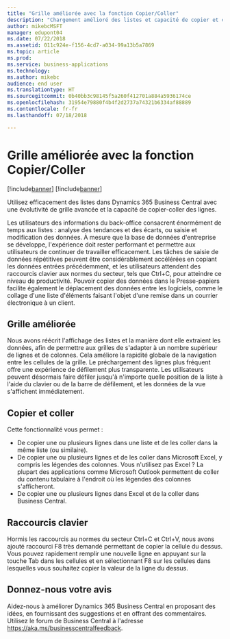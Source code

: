 ```yaml
---
title: "Grille améliorée avec la fonction Copier/Coller"
description: "Chargement amélioré des listes et capacité de copier et coller des lignes."
author: mikebcMSFT
manager: edupont04
ms.date: 07/22/2018
ms.assetid: 011c924e-f156-4cd7-a034-99a13b5a7869
ms.topic: article
ms.prod: 
ms.service: business-applications
ms.technology: 
ms.author: mikebc
audience: end user
ms.translationtype: HT
ms.sourcegitcommit: 0b40bb3c98145f5a260f412701a884a5936174ce
ms.openlocfilehash: 31954e79880f4b4f2d2737a74321b6334af88889
ms.contentlocale: fr-fr
ms.lasthandoff: 07/18/2018

---
```

#  <a name="improved-grid-with-copy-and-paste"></a>Grille améliorée avec la fonction Copier/Coller

[!include[banner](../../includes/banner.md)]
[!include[banner](Includes/disclaimer.md)]

Utilisez efficacement des listes dans Dynamics 365 Business Central avec une évolutivité de grille avancée et la capacité de copier-coller des lignes.

Les utilisateurs des informations du back-office consacrent énormément de temps aux listes : analyse des tendances et des écarts, ou saisie et modification des données. À mesure que la base de données d'entreprise se développe, l'expérience doit rester performant et permettre aux utilisateurs de continuer de travailler efficacement. Les tâches de saisie de données répétitives peuvent être considérablement accélérées en copiant les données entrées précédemment, et les utilisateurs attendent des raccourcis clavier aux normes du secteur, tels que Ctrl+C, pour atteindre ce niveau de productivité. Pouvoir copier des données dans le Presse-papiers facilite également le déplacement des données entre les logiciels, comme le collage d'une liste d'éléments faisant l'objet d'une remise dans un courrier électronique à un client.

## <a name="improved-grid"></a>Grille améliorée
Nous avons réécrit l'affichage des listes et la manière dont elle extraient les données, afin de permettre aux grilles de s'adapter à un nombre supérieur de lignes et de colonnes. Cela améliore la rapidité globale de la navigation entre les cellules de la grille. Le préchargement des lignes plus fréquent offre une expérience de défilement plus transparente. Les utilisateurs peuvent désormais faire défiler jusqu'à n'importe quelle position de la liste à l'aide du clavier ou de la barre de défilement, et les données de la vue s'affichent immédiatement.

## <a name="copy-and-paste"></a>Copier et coller
Cette fonctionnalité vous permet :

* De copier une ou plusieurs lignes dans une liste et de les coller dans la même liste (ou similaire).
* De copier une ou plusieurs lignes et de les coller dans Microsoft Excel, y compris les légendes des colonnes.
  Vous n'utilisez pas Excel ? La plupart des applications comme Microsoft Outlook permettent de coller du contenu tabulaire à l'endroit où les légendes des colonnes s'afficheront.
* De copier une ou plusieurs lignes dans Excel et de la coller dans Business Central.

## <a name="keyboard-shortcuts"></a>Raccourcis clavier
Hormis les raccourcis au normes du secteur Ctrl+C et Ctrl+V, nous avons ajouté raccourci F8 très demandé permettant de copier la cellule du dessus. Vous pouvez rapidement remplir une nouvelle ligne en appuyant sur la touche Tab dans les cellules et en sélectionnant F8 sur les cellules dans lesquelles vous souhaitez copier la valeur de la ligne du dessus.

<!--
### Who uses these features
These features are available to all desktop users without additional setup in the browser or Windows 10 companion app.
## Status
### Availability
Cloud, on-premises, hybrid
### Regional availability
No regional restrictions. Available to all Dynamics 365 Business Central supported markets.
-->

## <a name="tell-us-what-you-think"></a>Donnez-nous votre avis
Aidez-nous à améliorer Dynamics 365 Business Central en proposant des idées, en fournissant des suggestions et en offrant des commentaires. Utilisez le forum de Business Central à l'adresse https://aka.ms/businesscentralfeedback.

